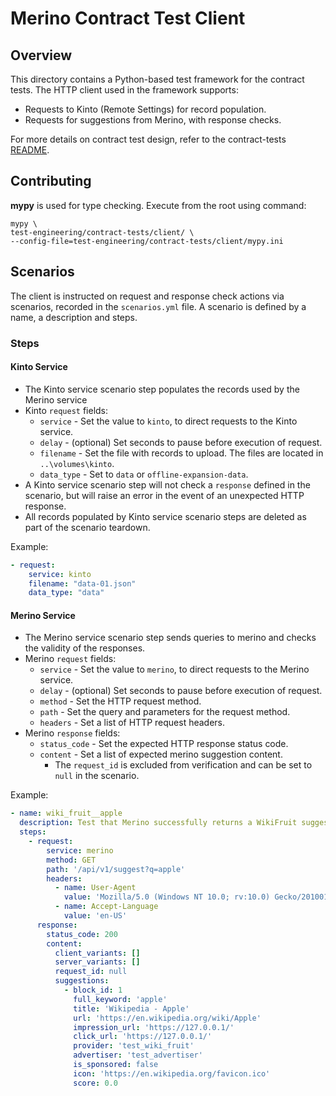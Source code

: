 # Merino Contract Test Client

## Overview

This directory contains a Python-based test framework for the contract tests.
The HTTP client used in the framework supports:

* Requests to Kinto (Remote Settings) for record population.
* Requests for suggestions from Merino, with response checks.

For more details on contract test design, refer to the contract-tests
[README][contract_tests_readme].

## Contributing

**mypy** is used for type checking. Execute from the root using command:

```text
mypy \
test-engineering/contract-tests/client/ \
--config-file=test-engineering/contract-tests/client/mypy.ini
```

## Scenarios

The client is instructed on request and response check actions via scenarios,
recorded in the `scenarios.yml` file. A scenario is defined by a name, a description
and steps.

### Steps

#### Kinto Service

* The Kinto service scenario step populates the records used by the Merino service
* Kinto `request` fields:
  * `service` - Set the value to `kinto`, to direct requests to the Kinto service.
  * `delay` - (optional) Set seconds to pause before execution of request.
  * `filename` - Set the file with records to upload. The files are located in
                 `..\volumes\kinto`.
  * `data_type` - Set to `data` or `offline-expansion-data`.
* A Kinto service scenario step will not check a `response` defined in the scenario,
  but will raise an error in the event of an unexpected HTTP response.
* All records populated by Kinto service scenario steps are deleted as part of the 
  scenario teardown.

Example:
```yaml
- request:
    service: kinto
    filename: "data-01.json"
    data_type: "data"
```

#### Merino Service

* The Merino service scenario step sends queries to merino and checks the validity of
  the responses.
* Merino `request` fields:
  * `service` - Set the value to `merino`, to direct requests to the Merino service.
  * `delay` - (optional) Set seconds to pause before execution of request.
  * `method` - Set the HTTP request method.
  * `path` - Set the query and parameters for the request method.
  * `headers` - Set a list of HTTP request headers.
* Merino `response` fields:
  * `status_code` - Set the expected HTTP response status code.
  * `content` - Set a list of expected merino suggestion content.
    * The `request_id` is excluded from verification and can be set to `null` in the
    scenario.

Example:
```yaml
- name: wiki_fruit__apple
  description: Test that Merino successfully returns a WikiFruit suggestion
  steps:
    - request:
        service: merino
        method: GET
        path: '/api/v1/suggest?q=apple'
        headers:
          - name: User-Agent
            value: 'Mozilla/5.0 (Windows NT 10.0; rv:10.0) Gecko/20100101 Firefox/91.0'
          - name: Accept-Language
            value: 'en-US'
      response:
        status_code: 200
        content:
          client_variants: []
          server_variants: []
          request_id: null
          suggestions:
            - block_id: 1
              full_keyword: 'apple'
              title: 'Wikipedia - Apple'
              url: 'https://en.wikipedia.org/wiki/Apple'
              impression_url: 'https://127.0.0.1/'
              click_url: 'https://127.0.0.1/'
              provider: 'test_wiki_fruit'
              advertiser: 'test_advertiser'
              is_sponsored: false
              icon: 'https://en.wikipedia.org/favicon.ico'
              score: 0.0
```

[contract_tests_readme]: ../README.md
